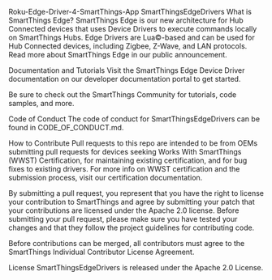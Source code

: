  Roku-Edge-Driver-4-SmartThings-App
SmartThingsEdgeDrivers
What is SmartThings Edge?
SmartThings Edge is our new architecture for Hub Connected devices that uses Device Drivers to execute commands locally on SmartThings Hubs. Edge Drivers are Lua©-based and can be used for Hub Connected devices, including Zigbee, Z-Wave, and LAN protocols. Read more about SmartThings Edge in our public announcement.

Documentation and Tutorials
Visit the SmartThings Edge Device Driver documentation on our developer documentation portal to get started.

Be sure to check out the SmartThings Community for tutorials, code samples, and more.

Code of Conduct
The code of conduct for SmartThingsEdgeDrivers can be found in CODE_OF_CONDUCT.md.

How to Contribute
Pull requests to this repo are intended to be from OEMs submitting pull requests for devices seeking Works With SmartThings (WWST) Certification, for maintaining existing certification, and for bug fixes to existing drivers. For more info on WWST certification and the submission process, visit our certification documentation.

By submitting a pull request, you represent that you have the right to license your contribution to SmartThings and agree by submitting your patch that your contributions are licensed under the Apache 2.0 license. Before submitting your pull request, please make sure you have tested your changes and that they follow the project guidelines for contributing code.

Before contributions can be merged, all contributors must agree to the SmartThings Individual Contributor License Agreement.

License
SmartThingsEdgeDrivers is released under the Apache 2.0 License.

